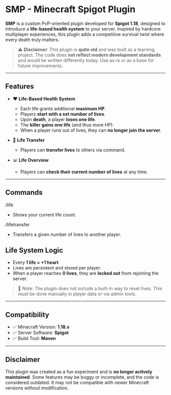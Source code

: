 # SMP - Minecraft Spigot Plugin

**SMP** is a custom PvP-oriented plugin developed for **Spigot 1.18**, designed to introduce a **life-based health system** to your server. Inspired by hardcore multiplayer experiences, this plugin adds a competitive survival twist where every death truly matters.

> ⚠️ **Disclaimer**: This plugin is **quite old** and was built as a learning project. The code does **not reflect modern development standards** and would be written differently today. Use as-is or as a base for future improvements.

---

## Features

- ❤️ **Life-Based Health System**
  - Each life grants additional **maximum HP**.
  - Players **start with a set number of lives**.
  - Upon **death**, a player **loses one life**.
  - The **killer gains one life** (and thus more HP).
  - When a player runs out of lives, they can **no longer join the server**.

- 🔁 **Life Transfer**
  - Players can **transfer lives** to others via command.

- 📊 **Life Overview**
  - Players can **check their current number of lives** at any time.

---

## Commands
/life
- Shows your current life count.

/lifetransfer <player> <amount>
- Transfers a given number of lives to another player.

## Life System Logic

- Every **1 life = +1 heart**
- Lives are persistent and stored per player.
- When a player reaches **0 lives**, they are **locked out** from rejoining the server.

> 🛑 Note: The plugin does not include a built-in way to reset lives. This must be done manually in player data or via admin tools.

---

## Compatibility

- ✅ Minecraft Version: **1.18.x**
- ✅ Server Software: **Spigot**
- ✅ Build Tool: **Maven**

---

## Disclaimer

This plugin was created as a fun experiment and is **no longer actively maintained**. Some features may be buggy or incomplete, and the code is considered outdated. It may not be compatible with newer Minecraft versions without modification.

